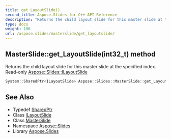 ```yaml
---
title: get_LayoutSlide()
second_title: Aspose.Slides for C++ API Reference
description: "Returns the child layout slide for this master slide at the specified index. Read-only Aspose::Slides::ILayoutSlide"
type: docs
weight: 196
url: /aspose.slides/masterslide/get_layoutslide/
---
```

## MasterSlide::get_LayoutSlide(int32_t) method


Returns the child layout slide for this master slide at the specified index. Read-only [Aspose::Slides::ILayoutSlide](../../ilayoutslide/)

```cpp
System::SharedPtr<ILayoutSlide> Aspose::Slides::MasterSlide::get_LayoutSlide(int32_t index) override
```

## See Also

* Typedef [SharedPtr](../../../system/sharedptr/)
* Class [ILayoutSlide](../../ilayoutslide/)
* Class [MasterSlide](../)
* Namespace [Aspose::Slides](../../)
* Library [Aspose.Slides](../../../)